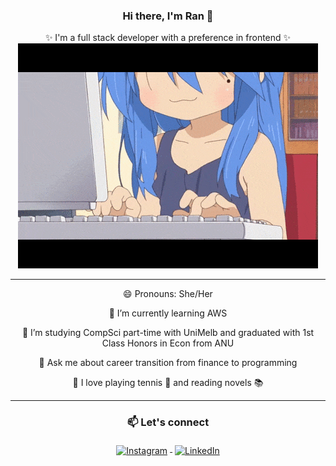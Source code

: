 ### <center> Hi there, I'm Ran 👋 </center>

<div align="center">
✨ I'm a full stack developer with a preference in frontend ✨
<img src="./1.gif">

---

😄 Pronouns: She/Her
  
🌱 I’m currently learning AWS
  
🔭 I’m studying CompSci part-time with UniMelb and graduated with 1st Class Honors in Econ from ANU
  
💬 Ask me about career transition from finance to programming
  
:purple_heart: I love playing tennis :tennis: and reading novels :books:

---

### 📫 Let's connect

  <a href="https://www.instagram.com/ranwren/">
    <img src="https://raw.githubusercontent.com/MikeCodesDotNET/MikeCodesDotNET/a8abbf37441f3253f74ea255a47f289208d7568c/Resources/instagram.svg" alt="Instagram" style="vertical-align:top; margin:4px">
  </a>
  <a href="https://www.linkedin.com/in/ding-ran/">
    <img src="https://raw.githubusercontent.com/MikeCodesDotNET/MikeCodesDotNET/a8abbf37441f3253f74ea255a47f289208d7568c/Resources/linkedIn.svg" alt="LinkedIn" style="vertical-align:top; margin:4px">
  </a>

</div>

<!-- - 👯 I’m looking to collaborate on ...
- 🤔 I’m looking for help with ...
- ⚡ Fun fact: ...-->
